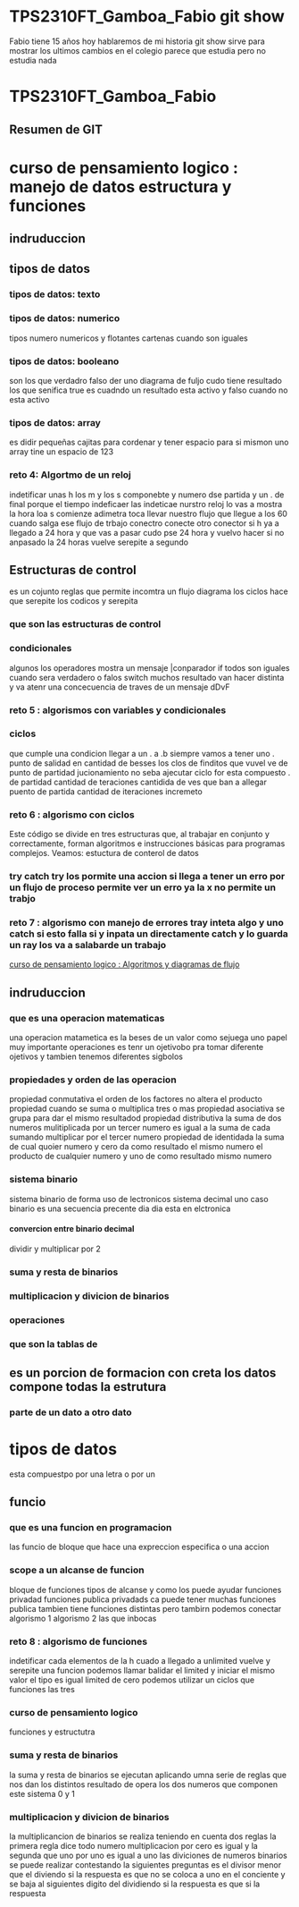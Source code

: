 # TPS2310FT_Gamboa_Fabio git show

Fabio tiene 15 años
hoy hablaremos de mi historia
git show sirve para mostrar los ultimos cambios
en el colegio parece que estudia pero no estudia nada

# TPS2310FT_Gamboa_Fabio

## Resumen de GIT

# curso de pensamiento logico : manejo de datos estructura y funciones

## indruduccion

## tipos de datos

### tipos de datos: texto

### tipos de datos: numerico

tipos numero numericos y flotantes cartenas cuando son iguales

### tipos de datos: booleano

son los que verdadro falso der uno  diagrama de fuljo cudo tiene resultado los que senifica true es cuadndo un resultado esta activo y falso cuando no esta activo

### tipos de datos: array

es didir pequeñas cajitas para cordenar y tener espacio para si mismon uno array tine un espacio de 123  

### reto 4: Algortmo de un reloj

indetificar unas h los m y los s componebte y numero dse partida y un . de final porque el tiempo indeficaer las indeticae nurstro reloj lo vas a mostra la hora loa s comienze adimetra toca llevar nuestro flujo que  llegue a los 60  cuando salga ese flujo de trbajo conectro conecte otro conector si h ya a llegado a 24 hora y que vas a pasar cudo pse 24 hora y vuelvo hacer si no anpasado la 24 horas vuelve serepite a segundo

## Estructuras de control

es un cojunto reglas  que permite incomtra un flujo diagrama
los ciclos hace que serepite los codicos y serepita

### que son las estructuras de control

### condicionales

algunos los operadores mostra un mensaje |conparador if todos son iguales cuando sera verdadero o falos switch muchos resultado van hacer distinta y va atenr una concecuencia de traves de un mensaje dDvF

### reto 5 : algorismos con variables y condicionales

### ciclos

 que cumple una condicion llegar a un . a .b siempre vamos a tener uno . punto de salidad en cantidad de besses los clos de finditos que vuvel ve de punto de partidad jucionamiento no seba ajecutar ciclo for esta compuesto . de partidad cantidad de teraciones cantidida de ves que ban a allegar puento de partida cantidad de iteraciones incremeto  

### reto 6 : algorismo con ciclos

Este código se divide en tres estructuras que, al trabajar en conjunto y correctamente, forman algoritmos e instrucciones básicas para programas complejos. Veamos: estuctura de conterol de datos

### try catch try los pormite una accion si llega a tener  un erro por un flujo de proceso permite ver un erro  ya la x no permite un trabjo

### reto 7 : algorismo con manejo de errores tray inteta algo y uno catch si esto falla si y inpata un directamente catch y lo guarda un ray los va a salabarde un trabajo

 [curso de pensamiento logico : Algoritmos y diagramas de flujo](https://platzi.com/cursos/pensamiento-logico/)

## indruduccion 

### que es una operacion matematicas 

una operacion matametica es la beses de un valor como sejuega uno papel muy importante  operaciones es tenr un ojetivobo pra tomar diferente ojetivos y tambien tenemos diferentes sigbolos 
### propiedades y orden de las operacion

propiedad conmutativa  el orden de los factores no altera el producto propiedad cuando se suma o multiplica tres o mas propiedad asociativa se grupa para dar el mismo resultadod propiedad distributiva la suma de dos numeros mulitiplicada por un tercer numero es igual a la suma de cada sumando multiplicar por  el tercer numero propiedad de identidada la suma de cual quoier numero y cero da como resultado el mismo numero el producto de cualquier numero y uno de como resultado mismo numero

### sistema binario
sistema binario de forma uso de lectronicos sistema decimal uno caso binario es una secuencia precente dia dia esta en elctronica

#### convercion entre binario decimal 

dividir y multiplicar por 2

### suma y resta de binarios

### multiplicacion y divicion de binarios 

### operaciones 

### que son la tablas de 

## es un porcion de formacion con creta los datos compone todas la estrutura

### parte de un dato a otro dato

# tipos de datos

  esta compuestpo por una letra o por un
## funcio 

### que es una funcion en programacion 

las funcio de bloque que hace una expreccion especifica o una accion 
### scope a un alcanse de funcion

bloque de funciones tipos de alcanse y como los puede ayudar funciones privadad funciones  publica privadads ca puede tener  muchas funciones publica tambien tiene funciones distintas pero tambirn podemos conectar algorismo 1 algorismo 2 las que inbocas 
### reto 8 : algorismo de funciones 

indetificar  cada elementos  de la h cuado a llegado a unlimited vuelve  y serepite una funcion podemos llamar  balidar el limited y iniciar el mismo valor el tipo es igual limited de cero podemos utilizar un ciclos que funciones las tres 

### curso de pensamiento logico 

funciones y estructutra 
### suma y resta de binarios

la suma y resta de binarios se ejecutan aplicando umna serie de reglas que nos dan los distintos resultado de opera los dos numeros que componen este sistema 0 y 1

### multiplicacion y divicion de binarios 

la multiplicancion de binarios se realiza teniendo en cuenta dos reglas la primera regla dice todo numero multiplicacion  por cero es igual y la segunda que uno por uno es igual a uno las diviciones de numeros binarios se puede realizar contestando la siguientes preguntas es el divisor menor que el diviendo si la respuesta es que no se coloca a uno en el conciente y se baja al siguientes digito del dividiendo si la respuesta es que si la respuesta 


